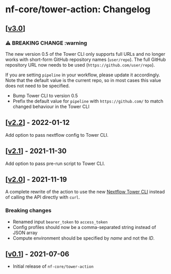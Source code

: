 # nf-core/tower-action: Changelog

## [[v3.0](https://github.com/nf-core/tower-action/releases/tag/v3.0)]

### :warning: BREAKING CHANGE :warning

The new version 0.5 of the Tower CLI only supports full URLs and no longer works with short-form
GitHub repository names (`user/repo`). The full GitHub repository URL now needs to be used
(`https://github.com/user/repo`).

If you are setting `pipeline` in your workflow, please update it accordingly.
Note that the default value is the current repo, so in most cases this value
does not need to be specified.

* Bump Tower CLI to version 0.5
* Prefix the default value for `pipeline` with `https://github.com/` to match changed behaviour in the Tower CLI

## [[v2.2](https://github.com/nf-core/tower-action/releases/tag/v2.2)] - 2022-01-12

Add option to pass nextflow config to Tower CLI.

## [[v2.1](https://github.com/nf-core/tower-action/releases/tag/v2.1)] - 2021-11-30

Add option to pass pre-run script to Tower CLI.

## [[v2.0](https://github.com/nf-core/tower-action/releases/tag/v2.0)] - 2021-11-19

A complete rewrite of the action to use the new [Nextflow Tower CLI](https://github.com/seqeralabs/tower-cli)
instead of calling the API directly with `curl`.

### Breaking changes

* Renamed input `bearer_token` to `access_token`
* Config profiles should now be a comma-separated string instead of JSON array
* Compute environment should be specified by _name_ and not the _ID_.

## [[v0.1](https://github.com/nf-core/tower-action/releases/tag/v0.1)] - 2021-07-06

* Initial release of `nf-core/tower-action`
